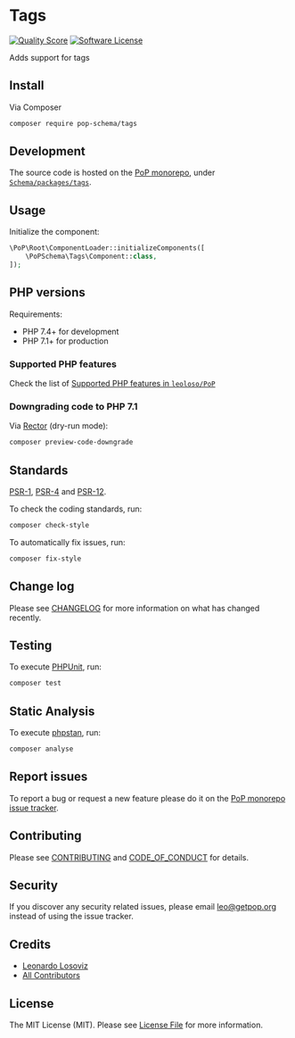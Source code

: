 # Tags

<!-- [![Build Status][ico-travis]][link-travis] -->
[![Quality Score][ico-code-quality]][link-code-quality]
[![Software License][ico-license]](LICENSE.md)

<!--
[![Latest Version on Packagist][ico-version]][link-packagist]
[![Coverage Status][ico-scrutinizer]][link-scrutinizer]
[![Total Downloads][ico-downloads]][link-downloads]
-->

Adds support for tags

## Install

Via Composer

``` bash
composer require pop-schema/tags
```

## Development

The source code is hosted on the [PoP monorepo](https://github.com/leoloso/PoP), under [`Schema/packages/tags`](https://github.com/leoloso/PoP/tree/master/layers/Schema/packages/tags).

## Usage

Initialize the component:

``` php
\PoP\Root\ComponentLoader::initializeComponents([
    \PoPSchema\Tags\Component::class,
]);
```

## PHP versions

Requirements:

- PHP 7.4+ for development
- PHP 7.1+ for production

### Supported PHP features

Check the list of [Supported PHP features in `leoloso/PoP`](https://github.com/leoloso/PoP/#supported-php-features)

### Downgrading code to PHP 7.1

Via [Rector](https://github.com/rectorphp/rector) (dry-run mode):

```bash
composer preview-code-downgrade
```

## Standards

[PSR-1](https://www.php-fig.org/psr/psr-1), [PSR-4](https://www.php-fig.org/psr/psr-4) and [PSR-12](https://www.php-fig.org/psr/psr-12).

To check the coding standards, run:

``` bash
composer check-style
```

To automatically fix issues, run:

``` bash
composer fix-style
```

## Change log

Please see [CHANGELOG](CHANGELOG.md) for more information on what has changed recently.

## Testing

To execute [PHPUnit](https://phpunit.de/), run:

``` bash
composer test
```

## Static Analysis

To execute [phpstan](https://github.com/phpstan/phpstan), run:

``` bash
composer analyse
```

## Report issues

To report a bug or request a new feature please do it on the [PoP monorepo issue tracker](https://github.com/leoloso/PoP/issues).

## Contributing

Please see [CONTRIBUTING](CONTRIBUTING.md) and [CODE_OF_CONDUCT](CODE_OF_CONDUCT.md) for details.

## Security

If you discover any security related issues, please email leo@getpop.org instead of using the issue tracker.

## Credits

- [Leonardo Losoviz][link-author]
- [All Contributors][link-contributors]

## License

The MIT License (MIT). Please see [License File](LICENSE.md) for more information.

[ico-version]: https://img.shields.io/packagist/v/pop-schema/tags.svg?style=flat-square
[ico-license]: https://img.shields.io/badge/license-MIT-brightgreen.svg?style=flat-square
[ico-travis]: https://img.shields.io/travis/pop-schema/tags/master.svg?style=flat-square
[ico-scrutinizer]: https://img.shields.io/scrutinizer/coverage/g/pop-schema/tags.svg?style=flat-square
[ico-code-quality]: https://img.shields.io/scrutinizer/g/pop-schema/tags.svg?style=flat-square
[ico-downloads]: https://img.shields.io/packagist/dt/pop-schema/tags.svg?style=flat-square

[link-packagist]: https://packagist.org/packages/pop-schema/tags
[link-travis]: https://travis-ci.org/pop-schema/tags
[link-scrutinizer]: https://scrutinizer-ci.com/g/pop-schema/tags/code-structure
[link-code-quality]: https://scrutinizer-ci.com/g/pop-schema/tags
[link-downloads]: https://packagist.org/packages/pop-schema/tags
[link-author]: https://github.com/leoloso
[link-contributors]: ../../../../../../contributors
